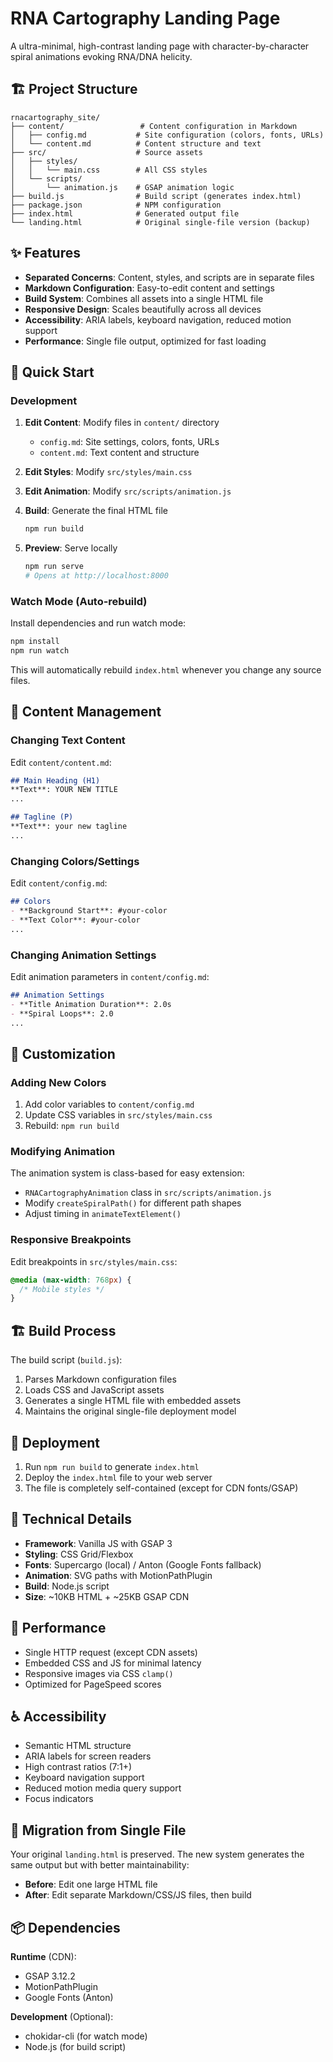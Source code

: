 # RNA Cartography Landing Page

A ultra-minimal, high-contrast landing page with character-by-character spiral animations evoking RNA/DNA helicity.

## 🏗️ Project Structure

```
rnacartography_site/
├── content/                 # Content configuration in Markdown
│   ├── config.md           # Site configuration (colors, fonts, URLs)
│   └── content.md          # Content structure and text
├── src/                    # Source assets
│   ├── styles/
│   │   └── main.css        # All CSS styles
│   └── scripts/
│       └── animation.js    # GSAP animation logic
├── build.js                # Build script (generates index.html)
├── package.json            # NPM configuration
├── index.html              # Generated output file
└── landing.html            # Original single-file version (backup)
```

## ✨ Features

- **Separated Concerns**: Content, styles, and scripts are in separate files
- **Markdown Configuration**: Easy-to-edit content and settings
- **Build System**: Combines all assets into a single HTML file
- **Responsive Design**: Scales beautifully across all devices
- **Accessibility**: ARIA labels, keyboard navigation, reduced motion support
- **Performance**: Single file output, optimized for fast loading

## 🚀 Quick Start

### Development

1. **Edit Content**: Modify files in `content/` directory
   - `config.md`: Site settings, colors, fonts, URLs
   - `content.md`: Text content and structure

2. **Edit Styles**: Modify `src/styles/main.css`

3. **Edit Animation**: Modify `src/scripts/animation.js`

4. **Build**: Generate the final HTML file
   ```bash
   npm run build
   ```

5. **Preview**: Serve locally
   ```bash
   npm run serve
   # Opens at http://localhost:8000
   ```

### Watch Mode (Auto-rebuild)

Install dependencies and run watch mode:
```bash
npm install
npm run watch
```

This will automatically rebuild `index.html` whenever you change any source files.

## 📝 Content Management

### Changing Text Content

Edit `content/content.md`:
```markdown
## Main Heading (H1)
**Text**: YOUR NEW TITLE
...

## Tagline (P)  
**Text**: your new tagline
...
```

### Changing Colors/Settings

Edit `content/config.md`:
```markdown
## Colors
- **Background Start**: #your-color
- **Text Color**: #your-color
...
```

### Changing Animation Settings

Edit animation parameters in `content/config.md`:
```markdown
## Animation Settings
- **Title Animation Duration**: 2.0s
- **Spiral Loops**: 2.0
...
```

## 🎨 Customization

### Adding New Colors

1. Add color variables to `content/config.md`
2. Update CSS variables in `src/styles/main.css`
3. Rebuild: `npm run build`

### Modifying Animation

The animation system is class-based for easy extension:
- `RNACartographyAnimation` class in `src/scripts/animation.js`
- Modify `createSpiralPath()` for different path shapes
- Adjust timing in `animateTextElement()`

### Responsive Breakpoints

Edit breakpoints in `src/styles/main.css`:
```css
@media (max-width: 768px) {
  /* Mobile styles */
}
```

## 🏗️ Build Process

The build script (`build.js`):
1. Parses Markdown configuration files
2. Loads CSS and JavaScript assets
3. Generates a single HTML file with embedded assets
4. Maintains the original single-file deployment model

## 📱 Deployment

1. Run `npm run build` to generate `index.html`
2. Deploy the `index.html` file to your web server
3. The file is completely self-contained (except for CDN fonts/GSAP)

## 🔧 Technical Details

- **Framework**: Vanilla JS with GSAP 3
- **Styling**: CSS Grid/Flexbox
- **Fonts**: Supercargo (local) / Anton (Google Fonts fallback)
- **Animation**: SVG paths with MotionPathPlugin
- **Build**: Node.js script
- **Size**: ~10KB HTML + ~25KB GSAP CDN

## 🚀 Performance

- Single HTTP request (except CDN assets)
- Embedded CSS and JS for minimal latency
- Responsive images via CSS `clamp()`
- Optimized for PageSpeed scores

## ♿ Accessibility

- Semantic HTML structure
- ARIA labels for screen readers
- High contrast ratios (7:1+)
- Keyboard navigation support
- Reduced motion media query support
- Focus indicators

## 🔄 Migration from Single File

Your original `landing.html` is preserved. The new system generates the same output but with better maintainability:

- **Before**: Edit one large HTML file
- **After**: Edit separate Markdown/CSS/JS files, then build

## 📦 Dependencies

**Runtime** (CDN):
- GSAP 3.12.2
- MotionPathPlugin
- Google Fonts (Anton)

**Development** (Optional):
- chokidar-cli (for watch mode)
- Node.js (for build script)
